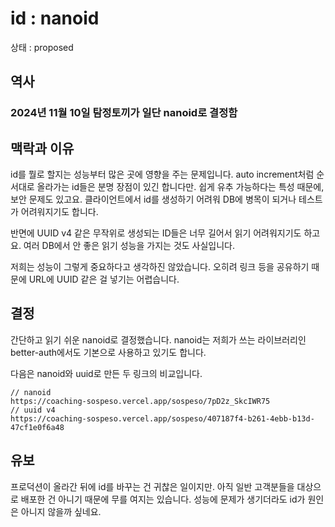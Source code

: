 # id : nanoid

상태 : proposed

## 역사

### 2024년 11월 10일 탐정토끼가 일단 nanoid로 결정함

## 맥락과 이유

id를 뭘로 할지는 성능부터 많은 곳에 영향을 주는 문제입니다. auto increment처럼 순서대로 올라가는 id들은 분명 장점이 있긴 합니다만. 쉽게 유추 가능하다는 특성 때문에, 보안 문제도 있고요. 클라이언트에서 id를 생성하기 어려워 DB에 병목이 되거나 테스트가 어려워지기도 합니다.

반면에 UUID v4 같은 무작위로 생성되는 ID들은 너무 길어서 읽기 어려워지기도 하고요. 여러 DB에서 안 좋은 읽기 성능을 가지는 것도 사실입니다.

저희는 성능이 그렇게 중요하다고 생각하진 않았습니다. 오히려 링크 등을 공유하기 때문에 URL에 UUID 같은 걸 넣기는 어렵습니다.

## 결정

간단하고 읽기 쉬운 nanoid로 결정했습니다. nanoid는 저희가 쓰는 라이브러리인 better-auth에서도 기본으로 사용하고 있기도 합니다.

다음은 nanoid와 uuid로 만든 두 링크의 비교입니다.

```text
// nanoid
https://coaching-sospeso.vercel.app/sospeso/7pD2z_SkcIWR75
// uuid v4
https://coaching-sospeso.vercel.app/sospeso/407187f4-b261-4ebb-b13d-47cf1e0f6a48
```

## 유보

프로덕션이 올라간 뒤에 id를 바꾸는 건 귀찮은 일이지만. 아직 일반 고객분들을 대상으로 배포한 건 아니기 때문에 무를 여지는 있습니다. 성능에 문제가 생기더라도 id가 원인은 아니지 않을까 싶네요.
